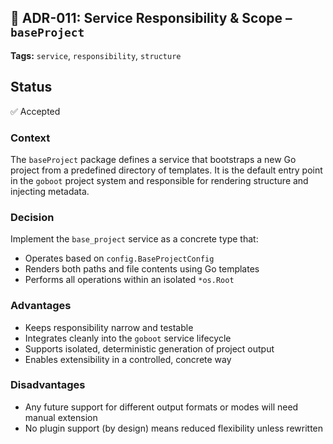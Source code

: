 ## 📄 ADR-011: Service Responsibility & Scope – `baseProject`

**Tags:** `service`, `responsibility`, `structure`

## Status
✅ Accepted

### Context

The `baseProject` package defines a service that bootstraps a new Go project from a predefined directory of templates. 
It is the default entry point in the `goboot` project system and responsible for rendering structure and injecting metadata.

### Decision

Implement the `base_project` service as a concrete type that:

* Operates based on `config.BaseProjectConfig`
* Renders both paths and file contents using Go templates
* Performs all operations within an isolated `*os.Root`

### Advantages

* Keeps responsibility narrow and testable
* Integrates cleanly into the `goboot` service lifecycle
* Supports isolated, deterministic generation of project output
* Enables extensibility in a controlled, concrete way

### Disadvantages

* Any future support for different output formats or modes will need manual extension
* No plugin support (by design) means reduced flexibility unless rewritten
